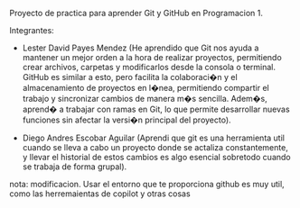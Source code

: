 Proyecto de practica para aprender Git y GitHub en Programacion 1.

Integrantes:
- Lester David Payes Mendez (He aprendido que Git nos ayuda a mantener un mejor orden a la hora de realizar proyectos, permitiendo 
    crear archivos, carpetas y modificarlos desde la consola o terminal. GitHub es similar a esto, pero facilita
    la colaboraci�n y el almacenamiento de proyectos en l�nea, permitiendo compartir el trabajo y sincronizar 
    cambios de manera m�s sencilla. Adem�s, aprend� a trabajar con ramas en Git, lo que permite desarrollar nuevas funciones
    sin afectar la versi�n principal del proyecto).

- Diego Andres Escobar Aguilar (Aprendi que git es una herramienta util cuando se lleva a cabo un proyecto donde se actaliza
    constantemente, y llevar el historial de estos cambios es algo esencial sobretodo cuando se
    trabaja de forma grupal).


nota: modificacion. Usar el entorno que te proporciona github es muy util, como las herremaientas de copilot
y otras cosas